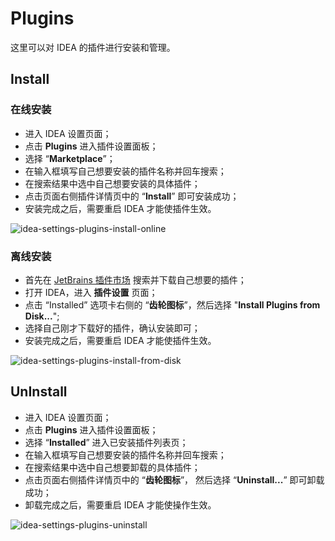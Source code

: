 # Plugins

这里可以对 IDEA 的插件进行安装和管理。

## Install
### 在线安装
- 进入 IDEA 设置页面；
- 点击 **Plugins** 进入插件设置面板；
- 选择 “**Marketplace**”；
- 在输入框填写自己想要安装的插件名称并回车搜索；
- 在搜索结果中选中自己想要安装的具体插件；
- 点击页面右侧插件详情页中的 “**Install**” 即可安装成功；
- 安装完成之后，需要重启 IDEA 才能使插件生效。

![idea-settings-plugins-install-online](https://rmt.ladydaily.com/fetch/seven/storage/image-20210731032713278.png)

### 离线安装
- 首先在 [JetBrains 插件市场](https://plugins.jetbrains.com/) 搜索并下载自己想要的插件；
- 打开 IDEA，进入 **插件设置** 页面；
- 点击 “Installed” 选项卡右侧的 “**齿轮图标**”，然后选择 "**Install Plugins from Disk...**";
- 选择自己刚才下载好的插件，确认安装即可；
- 安装完成之后，需要重启 IDEA 才能使插件生效。

![idea-settings-plugins-install-from-disk](https://rmt.ladydaily.com/fetch/seven/storage/image-20210731033910333.png)

## UnInstall
- 进入 IDEA 设置页面；
- 点击 **Plugins** 进入插件设置面板；
- 选择 “**Installed**” 进入已安装插件列表页；
- 在输入框填写自己想要安装的插件名称并回车搜索；
- 在搜索结果中选中自己想要卸载的具体插件；
- 点击页面右侧插件详情页中的 “**齿轮图标**”， 然后选择 “**Uninstall...**” 即可卸载成功；
- 卸载完成之后，需要重启 IDEA 才能使操作生效。

![idea-settings-plugins-uninstall](https://rmt.ladydaily.com/fetch/seven/storage/image-20210731034819312.png)